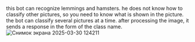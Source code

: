
this bot can recognize lemmings and hamsters. he does not know how to classify other pictures, 
so you need to know what is shown in the picture. the bot can classify several pictures at a time. after processing the image, it sends a response in the form of the class name.
![Снимок экрана 2025-03-30 124211](https://github.com/user-attachments/assets/8749d3aa-cd1b-40bc-b610-13ff61677255)














